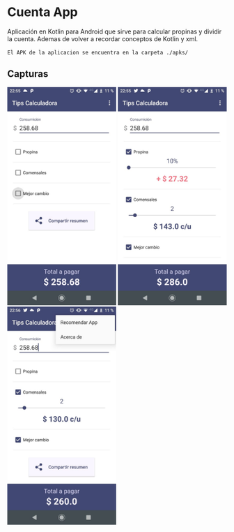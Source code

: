 # Cuenta App

Aplicación en Kotlin para Android que sirve para calcular propinas y dividir la cuenta. Ademas de volver a recordar conceptos de Kotlin y xml.

    El APK de la aplicacion se encuentra en la carpeta ./apks/

## Capturas

<img src="https://raw.githubusercontent.com/alexismorison95/propina-android-app/master/fotos/IMG-20200818-WA0032.jpg" width="250"> <img src="https://raw.githubusercontent.com/alexismorison95/propina-android-app/master/fotos/IMG-20200818-WA0033.jpg" width="250"> <img src="https://raw.githubusercontent.com/alexismorison95/propina-android-app/master/fotos/IMG-20200818-WA0034.jpg" width="250">